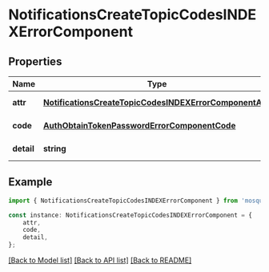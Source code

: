 # NotificationsCreateTopicCodesINDEXErrorComponent


## Properties

Name | Type | Description | Notes
------------ | ------------- | ------------- | -------------
**attr** | [**NotificationsCreateTopicCodesINDEXErrorComponentAttr**](NotificationsCreateTopicCodesINDEXErrorComponentAttr.md) |  | [default to undefined]
**code** | [**AuthObtainTokenPasswordErrorComponentCode**](AuthObtainTokenPasswordErrorComponentCode.md) |  | [default to undefined]
**detail** | **string** |  | [default to undefined]

## Example

```typescript
import { NotificationsCreateTopicCodesINDEXErrorComponent } from 'mosquito-alert';

const instance: NotificationsCreateTopicCodesINDEXErrorComponent = {
    attr,
    code,
    detail,
};
```

[[Back to Model list]](../README.md#documentation-for-models) [[Back to API list]](../README.md#documentation-for-api-endpoints) [[Back to README]](../README.md)
